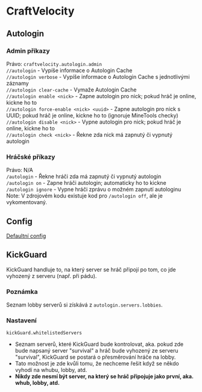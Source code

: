 # CraftVelocity

## Autologin

### Admin příkazy
Právo: `craftvelocity.autologin.admin`<br>
`//autologin` - Vypíše informace o Autologin Cache<br>
`//autologin verbose` - Vypíše informace o Autologin Cache s jednotlivými záznamy<br>
`//autologin clear-cache` - Vymaže Autologin Cache<br>
`//autologin enable <nick>` - Zapne autologin pro nick; pokud hráč je online, kickne ho to<br>
`//autologin force-enable <nick> <uuid>` - Zapne autologin pro nick s UUID; pokud hráč je online, kickne ho to (ignoruje MineTools checky)<br>
`//autologin disable <nick>` - Vypne autologin pro nick; pokud hráč je online, kickne ho to<br>
`//autologin check <nick>` - Řekne zda nick má zapnutý či vypnutý autologin<br>

### Hráčské příkazy
Právo: N/A<br>
`/autologin` - Řekne hráči zda má zapnutý či vypnutý autologin<br>
`/autologin on` - Zapne hráči autologin; automaticky ho to kickne<br>
`/autologin ignore` - Vypne hráči zprávu o možném zapnutí autologinu<br>
Note: V zdrojovém kodu existuje kod pro `/autologin off`, ale je vykomentovaný.<br>

## Config
[Defaultní config](./-/blob/main/src/main/resources/config.toml)

## KickGuard
KickGuard handluje to, na který server se hráč připojí po tom, co jde vyhozený z serveru (např. při pádu). 

### Poznámka
Seznam lobby serverů si získává z `autologin.servers.lobbies`.

### Nastavení
`kickGuard.whitelistedServers`
  - Seznam serverů, které KickGuard bude kontrolovat, aka. pokud zde bude napsaný server "survival" a hráč bude vyhozený ze serveru "survival", KickGuard se postará o přesměrování hráče na lobby.
  - Tato možnost je zde kvůli tomu, že nechceme řešit když se někdo vyhodí na whubu, lobby, atd.
  - **Nikdy zde nesmí být server, na který se hráč připojuje jako první, aka. whub, lobby, atd.**